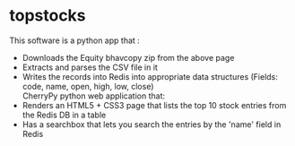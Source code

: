 # topstocks
This software is  a python app that : 
- Downloads the Equity bhavcopy zip from the above page 
- Extracts and parses the CSV file in it 
- Writes the records into Redis into appropriate data structures (Fields: code, name, open, high, low, close)  
CherryPy python web application that:
- Renders an HTML5 + CSS3 page that lists the top 10 stock entries from the Redis DB in a table 
- Has a searchbox that lets you search the entries by the 'name' field in Redis
